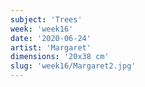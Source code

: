 ```yaml
---
subject: 'Trees'
week: 'week16'
date: '2020-06-24'
artist: 'Margaret'
dimensions: '20x38 cm'
slug: 'week16/Margaret2.jpg'
---
```

